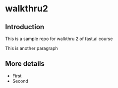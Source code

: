 # walkthru2

## Introduction

This is a sample repo for walkthru 2 of fast.ai course

This is another paragraph

## More details

- First
- Second
